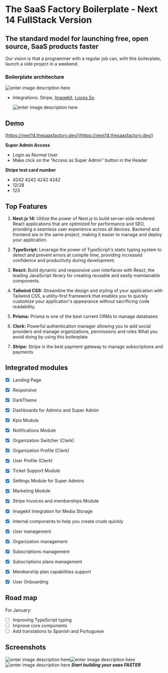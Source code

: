 
# The SaaS Factory Boilerplate - Next 14 FullStack Version

## The standard model for launching free, open source, SaaS products faster
  
Our vision is that a programmer with a regular job can, with this boilerplate, launch a side project in a weekend.

### Boilerplate architecture
![enter image description here](https://ik.imagekit.io/cluzstudio/saasfactory/Next%2014%20boilerpalte%20fullstack%20structure_4oB_e7fds.png?updatedAt=1713036422299)
 
- Integrations: Stripe, [Imagekit](https://imagekit.io/), [Loops So](https://loops.so/)

  ![enter image description here](https://ik.imagekit.io/cluzstudio/01-cluzstudio/browser%20mockup_awCrgH-4x.png?updatedAt=1703714967935)

## Demo
[https://next14.thesaasfactory.dev/](https://next14.thesaasfactory.dev/)

**Super Admin Access**
  - Login as Normal User
  - Make click on the "Access as Super Admin" button in the Header

**Stripe test card number**
  - 4242 4242 4242 4242
  - 12/28
  - 123

<!-- ## Demo
[https://demo.thesaasfactory.dev/](https://demo.thesaasfactory.dev/)

 **Super Admin Credentials**
   - email: thesaasfactory@gmail.com
   - pass: Demo@2023

  **Stripe test card number**
   - 4242 4242 4242 4242
   - 12/28
   - 123  -->

<!-- ## Documentation 
[https://docs.thesaasfactory.dev/](https://docs.thesaasfactory.dev/) -->

## Top Features
1.  **Next.js 14:**  Utilize the power of Next.js to build server-side rendered React applications that are optimized for performance and SEO, providing a seamless user experience across all devices. Backend and frontend are in the same project, making it easier to manage and deploy your application.
    
2.  **TypeScript:**  Leverage the power of TypeScript's static typing system to detect and prevent errors at compile time, providing increased confidence and productivity during development.
    
3.  **React:**  Build dynamic and responsive user interfaces with React, the leading JavaScript library for creating reusable and easily maintainable components.
    
4.  **Tailwind CSS:**  Streamline the design and styling of your application with Tailwind CSS, a utility-first framework that enables you to quickly customize your application's appearance without sacrificing code readability.
    
5.  **Prisma:**  Prisma is one of the best current ORMs to manage databases
    
6.  **Clerk:**  Powerful authentication manager allowing you to add social providers and manage organizations, permissions and roles What you avoid doing by using this boilerplate
    
7.  **Stripe:**  Stripe is the best payment gateway to manage subscriptions and payments

## Integrated modules

 - [x] Landing Page 
 - [x] Responsive 
 - [x] DarkTheme
 - [x] Dashboards for Admins and Super Admin
 - [x] Kpis Module
 - [x] Notifications Module
 - [x] Organization Switcher (Clerk)
 - [x] Organization Profile (Clerk)
 - [x] User Profile (Clerk)
 - [x] Ticket Support Module
 - [x] Settings Module for Super Admins
 - [x] Marketing Module
 - [x] Stripe Invoices and memberships Module
 - [x] Imagekit Integration for Media Storage
 - [x] Internal components to help you create cruds quickly
 - [x] User management
 - [x] Organization management
 - [x] Subscriptions management
 - [x] Subscriptions plans management
 - [x] Membership plan capabilities support
 - [x] User Onboarding


## Road map
For January:
 - [ ] Improving TypeScript typing
 - [ ] Improve core components
 - [ ] Add translations to Spanish and Portuguese

 ## Screenshots
 ![enter image description here](https://ik.imagekit.io/cluzstudio/01-cluzstudio/screely-1703716752301_xVVckTVwk.png?updatedAt=1703716824119)![enter image description here](https://ik.imagekit.io/cluzstudio/01-cluzstudio/screely-1703720465815_uSi8i2AMI.png?updatedAt=1703720616191)
![enter image description here](https://ik.imagekit.io/cluzstudio/01-cluzstudio/screely-1703721109176_NE5QpcmxF.png?updatedAt=1703721147856)
***Start building your saas FASTER***